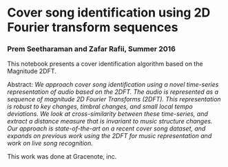 # Cover song identification using 2D Fourier transform sequences

### Prem Seetharaman and Zafar Rafii, Summer 2016

This notebook presents a cover identification algorithm based on the Magnitude 2DFT.

Abstract: _We approach cover song identification using a novel time-series representation of audio based on the 2DFT. The audio is represented as a sequence of magnitude 2D Fourier Transforms (2DFT). This representation is robust to key changes, timbral changes, and small local tempo deviations. We look at cross-similarity between these time-series, and extract a distance measure that is invariant to music structure changes. Our approach is state-of-the-art on a recent cover song dataset, and expands on previous work using the 2DFT for music representation and work on live song recognition._

This work was done at Gracenote, inc.
